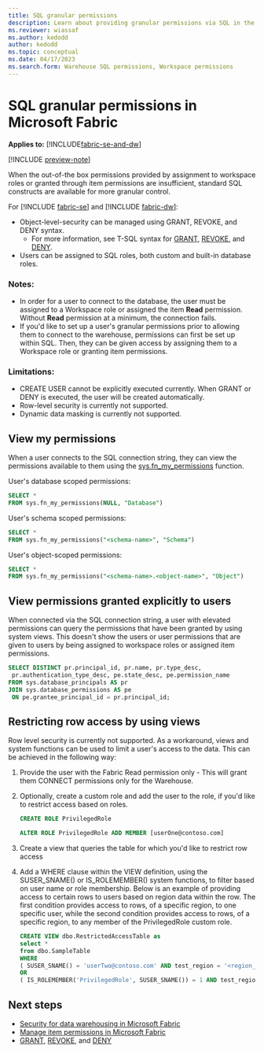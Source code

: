 ```yaml
---
title: SQL granular permissions
description: Learn about providing granular permissions via SQL in the warehouse.
ms.reviewer: wiassaf
ms.author: kedodd
author: kedodd
ms.topic: conceptual
ms.date: 04/17/2023
ms.search.form: Warehouse SQL permissions, Workspace permissions
---
```


# SQL granular permissions in Microsoft Fabric

**Applies to:** [!INCLUDE[fabric-se-and-dw](includes/applies-to-version/fabric-se-and-dw.md)]

[!INCLUDE [preview-note](../includes/preview-note.md)]

When the out-of-the box permissions provided by assignment to workspace roles or granted through item permissions are insufficient, standard SQL constructs are available for more granular control.

For [!INCLUDE [fabric-se](includes/fabric-se.md)] and [!INCLUDE [fabric-dw](includes/fabric-dw.md)]:

- Object-level-security can be managed using GRANT, REVOKE, and DENY syntax.
    - For more information, see T-SQL syntax for [GRANT](/sql/t-sql/statements/grant-transact-sql?view=fabric&preserve-view=true), [REVOKE](/sql/t-sql/statements/revoke-transact-sql?view=fabric&preserve-view=true), and [DENY](/sql/t-sql/statements/deny-transact-sql?view=fabric&preserve-view=true).
- Users can be assigned to SQL roles, both custom and built-in database roles. 

### Notes:
- In order for a user to connect to the database, the user must be assigned to a Workspace role or assigned the item **Read** permission.  Without **Read** permission at a minimum, the connection fails.
- If you'd like to set up a user's granular permissions prior to allowing them to connect to the warehouse, permissions can first be set up within SQL. Then, they can be given access by assigning them to a Workspace role or granting item permissions.

### Limitations:
- CREATE USER cannot be explicitly executed currently. When GRANT or DENY is executed, the user will be created automatically.
- Row-level security is currently not supported.
- Dynamic data masking is currently not supported.

## View my permissions

When a user connects to the SQL connection string, they can view the permissions available to them using the [sys.fn_my_permissions](/sql/relational-databases/system-functions/sys-fn-my-permissions-transact-sql?view=fabric&preserve-view=true) function.

User's database scoped permissions:
   ```sql
   SELECT *
   FROM sys.fn_my_permissions(NULL, "Database")
   ```

User's schema scoped permissions:
   ```sql
   SELECT *
   FROM sys.fn_my_permissions("<schema-name>", "Schema")
   ```

User's object-scoped permissions:
   ```sql
   SELECT *
   FROM sys.fn_my_permissions("<schema-name>.<object-name>", "Object")
   ```


## View permissions granted explicitly to users

When connected via the SQL connection string, a user with elevated permissions can query the permissions that have been granted by using system views. This doesn't show the users or user permissions that are given to users by being assigned to workspace roles or assigned item permissions.

   ```sql
   SELECT DISTINCT pr.principal_id, pr.name, pr.type_desc, 
    pr.authentication_type_desc, pe.state_desc, pe.permission_name
   FROM sys.database_principals AS pr
   JOIN sys.database_permissions AS pe
    ON pe.grantee_principal_id = pr.principal_id;
   ```

## Restricting row access by using views

Row level security is currently not supported. As a workaround, views and system functions can be used to limit a user's access to the data. This can be achieved in the following way:

1. Provide the user with the Fabric Read permission only - This will grant them CONNECT permissions only for the Warehouse.
2. Optionally, create a custom role and add the user to the role, if you'd like to restrict access based on roles.

   ```sql
   CREATE ROLE PrivilegedRole
   
   ALTER ROLE PrivilegedRole ADD MEMBER [userOne@contoso.com]
   ```

3. Create a view that queries the table for which you'd like to restrict row access
4. Add a WHERE clause within the VIEW definition, using the SUSER_SNAME() or IS_ROLEMEMBER() system functions, to filter based on user name or role membership. Below is an example of providing access to certain rows to users based on region data within the row. The first condition provides access to rows, of a specific region, to one specific user, while the second condition provides access to rows, of a specific region, to any member of the PrivilegedRole custom role.

   ```sql
   CREATE VIEW dbo.RestrictedAccessTable as
   select *
   from dbo.SampleTable
   WHERE
   ( SUSER_SNAME() = 'userTwo@contoso.com' AND test_region = '<region_one_name>')
   OR
   ( IS_ROLEMEMBER('PrivilegedRole', SUSER_SNAME()) = 1 AND test_region = '<region_two_name')
   ```


## Next steps

- [Security for data warehousing in Microsoft Fabric](security.md)
- [Manage item permissions in Microsoft Fabric](item-permissions.md)
- [GRANT](/sql/t-sql/statements/grant-transact-sql?view=fabric&preserve-view=true), [REVOKE](/sql/t-sql/statements/revoke-transact-sql?view=fabric&preserve-view=true), and [DENY](/sql/t-sql/statements/deny-transact-sql?view=fabric&preserve-view=true)
